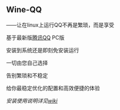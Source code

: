 **Wine-QQ**
--------------------
——让在linux上运行QQ不再是繁琐，而是享受


基于最新版[腾讯QQ](http://im.qq.com) PC版

安装到系统还是即刻免安装运行

一切由您自己选择  

告别繁琐和不稳定  

给你最稳定优化的配置和高效便捷的体验  

*安装使用说明详见[wiki](https://github.com/askme765cs/Wine-QQ/wiki)*
